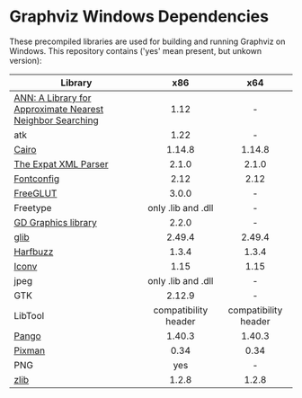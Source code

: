 # Graphviz Windows Dependencies

These precompiled libraries are used for building and running Graphviz on Windows. This repository contains ('yes' mean present, but unkown version):

| Library | x86 | x64 |
| ------- | :-: | :-: |
| [ANN: A Library for Approximate Nearest Neighbor Searching](http://www.cs.umd.edu/~mount/ANN/) | 1.12 | - |
| atk | 1.22 | - |
| [Cairo](http://windows.php.net/downloads/pecl/deps/) | 1.14.8 | 1.14.8 |
| [The Expat XML Parser](http://windows.php.net/downloads/pecl/deps/) | 2.1.0 | 2.1.0 |
| [Fontconfig](http://windows.php.net/downloads/pecl/deps/) | 2.12 | 2.12 |
| [FreeGLUT](http://www.transmissionzero.co.uk/software/freeglut-devel/) | 3.0.0 | - |
| Freetype | only .lib and .dll | - |
| [GD Graphics library](https://libgd.github.io/) | 2.2.0 | - |
| [glib](http://windows.php.net/downloads/php-sdk/deps/vc14/) | 2.49.4 | 2.49.4 |
| [Harfbuzz](http://windows.php.net/downloads/pecl/deps/) | 1.3.4 | 1.3.4 |
| [Iconv](http://windows.php.net/downloads/php-sdk/deps/vc14/) | 1.15 | 1.15 |
| jpeg | only .lib and .dll | - |
| GTK | 2.12.9 | - |
| LibTool | compatibility header | compatibility header |
| [Pango](http://windows.php.net/downloads/pecl/deps/) | 1.40.3 | 1.40.3 |
| [Pixman](http://windows.php.net/downloads/pecl/deps/) | 0.34 | 0.34 |
| PNG | yes | - |
| [zlib](http://windows.php.net/downloads/php-sdk/deps/vc14/x64/) | 1.2.8 | 1.2.8 |
